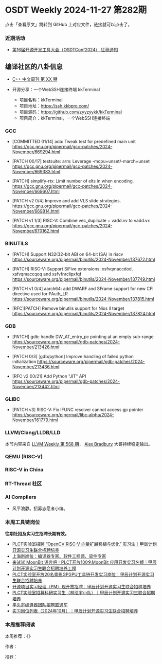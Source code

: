 # OSDT Weekly 2024-11-27 第282期

点击「查看原文」跳转到 GitHub 上对应文件，链接就可以点击了。

### 近期活动

- [第16届开源开发工具大会（OSDTConf2024） 征稿通知](https://mp.weixin.qq.com/s/k22hONa-zuN_hat5nzhXCA)

## 编译社区的八卦信息

- [C++ 中文周刊 第 XX 期]()

- 开源分享：一个WebSSH连接终端 kkTerminal
    - 项目名称：kkTerminal
    - 项目地址：https://ssh.kkbpro.com/
    - 项目源码：https://github.com/zyyzyykk/kkTerminal
    - 项目简介：kkTerminal，一个WebSSH连接终端

### GCC

- [COMMITTED 01/14] ada: Tweak test for predefined main unit
    https://gcc.gnu.org/pipermail/gcc-patches/2024-November/669294.html

- [PATCH 00/17] testsuite: arm: Leverage -mcpu=unset/-march=unset
    https://gcc.gnu.org/pipermail/gcc-patches/2024-November/669383.html

- [PATCH] simplify-rtx: Limit number of elts in when encoding.
    https://gcc.gnu.org/pipermail/gcc-patches/2024-November/669607.html

- [PATCH v2 0/4] Improve and add VLS slide strategies.
    https://gcc.gnu.org/pipermail/gcc-patches/2024-November/669814.html

- [PATCH v1 1/3] RISC-V: Combine vec_duplicate + vadd.vv to vadd.vx
    https://gcc.gnu.org/pipermail/gcc-patches/2024-November/670162.html

### BINUTILS

- [PATCH] Support N32(32-bit ABI on 64-bit ISA) in riscv
    https://sourceware.org/pipermail/binutils/2024-November/137672.html

- [PATCH] RISC-V: Support SiFive extensions: xsfvqmaccdod, xsfvqmaccqoq and xsfvfnrclipxfqf
    https://sourceware.org/pipermail/binutils/2024-November/137749.html

- [PATCH v1 0/4] aarch64: add DWARF and SFrame support for new CFI directive used for PAuth_LR
    https://sourceware.org/pipermail/binutils/2024-November/137815.html

- [RFC][PATCH] Remove binutils support for Nios II target
    https://sourceware.org/pipermail/binutils/2024-November/137824.html

### GDB

- [PATCH] gdb: handle DW_AT_entry_pc pointing at an empty sub-range
    https://sourceware.org/pipermail/gdb-patches/2024-November/213426.html

- [PATCH 0/3] [gdb/python] Improve handling of failed python initialization
    https://sourceware.org/pipermail/gdb-patches/2024-November/213436.html

- [RFC v2 00/21] Add Python "JIT" API
    https://sourceware.org/pipermail/gdb-patches/2024-November/213442.html

### GLIBC

- [PATCH v3] RISC-V: Fix IFUNC resolver cannot access gp pointer
    https://sourceware.org/pipermail/libc-alpha/2024-November/161779.html

### LLVM/Clang/LLDB/LLD

本节内容来自 [LLVM Weekly 第 568 期](http://llvmweekly.org/issue/568)，
[Alex Bradbury](https://www.linkedin.com/in/alex-bradbury/) 大哥持续稳定输出。

### QEMU (RISC-V)

### RISC-V in China

### RT-Thread 社区

### AI Compilers

- 风平浪静。招募志愿者小编。

### 本周工具链岗位

**往期社招及实习生招聘长期有效。**

- [PLCT实验室招聘 “OpenCV RISC-V 向量扩展移植与优化” 实习生｜甲辰计划开源实习生联合招聘培养](https://mp.weixin.qq.com/s/NSFIlymcfe_gJBmJXK0Zng)
- [上海新岗位：编译器专家、软件工程师、软件专家](https://mp.weixin.qq.com/s/pX2R3znrPCxdsOLVg9YVXA)
- [来试试 MoonBit 语言吧！PLCT开放100名MoonBit 应用开发实习名额｜甲辰计划开源实习生联合招聘培养工程](https://mp.weixin.qq.com/s/VUwXNvYzharpK6Aou4hssw)
- [PLCT实验室开放20名乘影GPGPU工具链开发实习岗位｜甲辰计划开源实习生联合招聘培养](https://mp.weixin.qq.com/s/DalDbZYiP2IFALvB2Wwb6w)
- [开源项目实习经理（PM）现开放招聘｜甲辰计划开源实习生联合招聘培养](https://mp.weixin.qq.com/s/9uIxvaMOVjsbcGjHbidvgg)
- [PLCT实验室招募科研实习生（林泓宇小队）｜甲辰计划开源实习生联合招聘培养](https://mp.weixin.qq.com/s/8XtWlfBF9RxUoUCHskQpPw)
- [平头哥编译器团队招聘直通车](https://mp.weixin.qq.com/s/fRFWolihmi05hTuBvI8u2g)
- [实习岗位列表（2024年10月）｜甲辰计划开源实习生联合招聘培养](https://mp.weixin.qq.com/s/UCcsvhw6Kxw3EQOd0JVlUg)

### 本周推荐阅读

本周推荐：《》

作者：

推荐：
